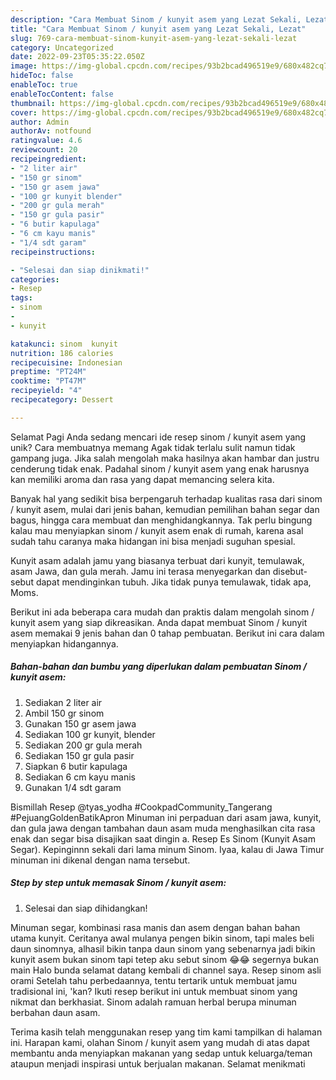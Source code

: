 ```yaml
---
description: "Cara Membuat Sinom / kunyit asem yang Lezat Sekali, Lezat"
title: "Cara Membuat Sinom / kunyit asem yang Lezat Sekali, Lezat"
slug: 769-cara-membuat-sinom-kunyit-asem-yang-lezat-sekali-lezat
category: Uncategorized
date: 2022-09-23T05:35:22.050Z
image: https://img-global.cpcdn.com/recipes/93b2bcad496519e9/680x482cq70/sinom-kunyit-asem-foto-resep-utama.jpg
hideToc: false
enableToc: true
enableTocContent: false
thumbnail: https://img-global.cpcdn.com/recipes/93b2bcad496519e9/680x482cq70/sinom-kunyit-asem-foto-resep-utama.jpg
cover: https://img-global.cpcdn.com/recipes/93b2bcad496519e9/680x482cq70/sinom-kunyit-asem-foto-resep-utama.jpg
author: Admin
authorAv: notfound
ratingvalue: 4.6
reviewcount: 20
recipeingredient:
- "2 liter air"
- "150 gr sinom"
- "150 gr asem jawa"
- "100 gr kunyit blender"
- "200 gr gula merah"
- "150 gr gula pasir"
- "6 butir kapulaga"
- "6 cm kayu manis"
- "1/4 sdt garam"
recipeinstructions:

- "Selesai dan siap dinikmati!"
categories:
- Resep
tags:
- sinom
- 
- kunyit

katakunci: sinom  kunyit 
nutrition: 186 calories
recipecuisine: Indonesian
preptime: "PT24M"
cooktime: "PT47M"
recipeyield: "4"
recipecategory: Dessert

---
```



Selamat Pagi Anda sedang mencari ide resep sinom / kunyit asem yang unik? Cara membuatnya memang Agak tidak terlalu sulit namun tidak gampang juga. Jika salah mengolah maka hasilnya akan hambar dan justru cenderung tidak enak. Padahal sinom / kunyit asem yang enak harusnya kan memiliki aroma dan rasa yang dapat memancing selera kita.


Banyak hal yang sedikit bisa berpengaruh terhadap kualitas rasa dari sinom / kunyit asem, mulai dari jenis bahan, kemudian pemilihan bahan segar dan bagus, hingga cara membuat dan menghidangkannya. Tak perlu bingung kalau mau menyiapkan sinom / kunyit asem enak di rumah, karena asal sudah tahu caranya maka hidangan ini bisa menjadi suguhan spesial.

Kunyit asam adalah jamu yang biasanya terbuat dari kunyit, temulawak, asam Jawa, dan gula merah. Jamu ini terasa menyegarkan dan disebut-sebut dapat mendinginkan tubuh. Jika tidak punya temulawak, tidak apa, Moms.


Berikut ini ada beberapa cara mudah dan praktis dalam mengolah sinom / kunyit asem yang siap dikreasikan. Anda dapat membuat Sinom / kunyit asem memakai 9 jenis bahan dan 0 tahap pembuatan. Berikut ini cara dalam menyiapkan hidangannya.

<!--inarticleads1-->

##### Bahan-bahan dan bumbu yang diperlukan dalam pembuatan Sinom / kunyit asem:

1. Sediakan 2 liter air
1. Ambil 150 gr sinom
1. Gunakan 150 gr asem jawa
1. Sediakan 100 gr kunyit, blender
1. Sediakan 200 gr gula merah
1. Sediakan 150 gr gula pasir
1. Siapkan 6 butir kapulaga
1. Sediakan 6 cm kayu manis
1. Gunakan 1/4 sdt garam


Bismillah Resep @tyas_yodha #CookpadCommunity_Tangerang #PejuangGoldenBatikApron Minuman ini perpaduan dari asam jawa, kunyit, dan gula jawa dengan tambahan daun asam muda menghasilkan cita rasa enak dan segar bisa disajikan saat dingin a. Resep Es Sinom (Kunyit Asam Segar). Kepinginnn sekali dari lama minum Sinom. Iyaa, kalau di Jawa Timur minuman ini dikenal dengan nama tersebut. 

<!--inarticleads2-->

##### Step by step untuk memasak Sinom / kunyit asem:


1. Selesai dan siap dihidangkan!

Minuman segar, kombinasi rasa manis dan asem dengan bahan bahan utama kunyit. Ceritanya awal mulanya pengen bikin sinom, tapi males beli daun sinomnya, alhasil bikin tanpa daun sinom yang sebenarnya jadi bikin kunyit asem bukan sinom tapi tetep aku sebut sinom 😂😂 segernya bukan main Halo bunda selamat datang kembali di channel saya. Resep sinom asli orami Setelah tahu perbedaannya, tentu tertarik untuk membuat jamu tradisional ini, &#39;kan? Ikuti resep berikut ini untuk membuat sinom yang nikmat dan berkhasiat. Sinom adalah ramuan herbal berupa minuman berbahan daun asam. 

Terima kasih telah menggunakan resep yang tim kami tampilkan di halaman ini. Harapan kami, olahan Sinom / kunyit asem yang mudah di atas dapat membantu anda menyiapkan makanan yang sedap untuk keluarga/teman ataupun menjadi inspirasi untuk berjualan makanan. Selamat menikmati
